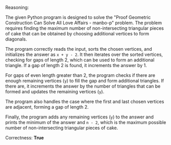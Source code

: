 Reasoning:

The given Python program is designed to solve the "Proof Geometric Construction Can Solve All Love Affairs - manbo-p" problem. The problem requires finding the maximum number of non-intersecting triangular pieces of cake that can be obtained by choosing additional vertices to form diagonals.

The program correctly reads the input, sorts the chosen vertices, and initializes the answer as `x + y - 2`. It then iterates over the sorted vertices, checking for gaps of length 2, which can be used to form an additional triangle. If a gap of length 2 is found, it increments the answer by 1.

For gaps of even length greater than 2, the program checks if there are enough remaining vertices (`y`) to fill the gap and form additional triangles. If there are, it increments the answer by the number of triangles that can be formed and updates the remaining vertices (`y`).

The program also handles the case where the first and last chosen vertices are adjacent, forming a gap of length 2.

Finally, the program adds any remaining vertices (`y`) to the answer and prints the minimum of the answer and `n - 2`, which is the maximum possible number of non-intersecting triangular pieces of cake.

Correctness: **True**